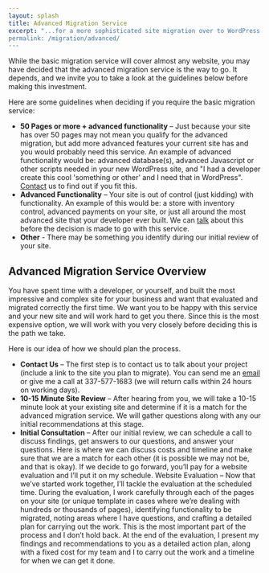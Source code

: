 ```yaml
---
layout: splash
title: Advanced Migration Service
excerpt: "...for a more sophisticated site migration over to WordPress
permalink: /migration/advanced/
---
```


While the basic migration service will cover almost any website, you may have decided that the advanced migration service is the way to go.  It depends, and we invite you to take a look at the guidelines below before making this investment.

Here are some guidelines when deciding if you require the basic migration service:

  - **50 Pages or more + advanced functionality** – Just because your site has over 50 pages may not mean you qualify for the advanced migration, but add more advanced features your current site has and you would probably need this service.  An example of advanced functionality would be: advanced database(s), advanced Javascript or other scripts needed in your new WordPress site, and "I had a developer create this cool 'something or other' and I need that in WordPress".  [Contact](http://mikefontenot.me/contact) us to find out if you fit this.
  - **Advanced Functionality** – Your site is out of control (just kidding) with functionality.  An example of this would be: a store with inventory control, advanced payments on your site, or just all around the most advanced site that your developer ever built.  We can [talk](http://mikefontenot.me/contact) about this before the decision is made to go with this service.
  - **Other** - There may be something you identify during our initial review of your site.

## Advanced Migration Service Overview

You have spent time with a developer, or yourself, and built the most impressive and complex site for your business and want that evaluated and migrated correctly the first time.  We want you to be happy with this service and your new site and will work hard to get you there.  Since this is the most expensive option, we will work with you very closely before deciding this is the path we take.

Here is our idea of how we should plan the process.

  - **Contact Us** – The first step is to contact us to talk about your project (include a link to the site you plan to migrate). You can send me an [email](http://mikefontenot.me/contact) or give me a call at 337-577-1683 (we will return calls within 24 hours on working days).
  - **10-15 Minute Site Review** – After hearing from you, we will take a 10-15 minute look at your existing site and determine if it is a match for the advanced migration service.  We will gather questions along with any our initial recommendations at this stage.
  - **Initial Consultation** – After our initial review, we can schedule a call to discuss findings, get answers to our questions, and answer your questions. Here is where we can discuss costs and timeline and make sure that we are a match for each other (it is possible we may not be, and that is okay).  If we decide to go forward, you’ll pay for a website evaluation and I’ll put it on my schedule.
    Website Evaluation – Now that we’ve started work together, I’ll tackle the evaluation at the scheduled time. During the evaluation, I work carefully through each of the pages on your site (or unique template in cases where we’re dealing with hundreds or thousands of pages), identifying functionality to be migrated, noting areas where I have questions, and crafting a detailed plan for carrying out the work. This is the most important part of the process and I don’t hold back. At the end of the evaluation, I present my findings and recommendations to you as a detailed action plan, along with a fixed cost for my team and I to carry out the work and a timeline for when we can get it done.

